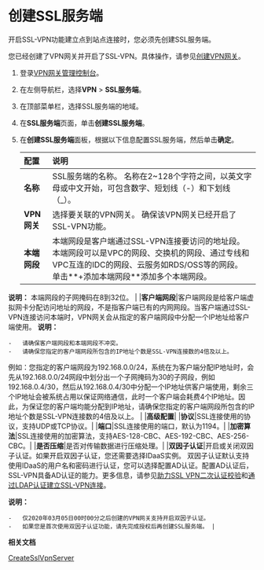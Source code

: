# 创建SSL服务端

开启SSL-VPN功能建立点到站点连接时，您必须先创建SSL服务端。

您已经创建了VPN网关并开启了SSL-VPN。具体操作，请参见[创建VPN网关](/cn.zh-CN/用户指南/管理VPN网关/创建VPN网关.md)。

1.  登录[VPN网关管理控制台](https://vpc.console.aliyun.com/vpn)。

2.  在左侧导航栏，选择**VPN** \> **SSL服务端**。

3.  在顶部菜单栏，选择SSL服务端的地域。

4.  在**SSL服务端**页面，单击**创建SSL服务端**。

5.  在**创建SSL服务端**面板，根据以下信息配置SSL服务端，然后单击**确定**。

    |配置|说明|
    |:-|:-|
    |**名称**|SSL服务端的名称。 名称在2~128个字符之间，以英文字母或中文开始，可包含数字、短划线（-）和下划线（\_）。 |
    |**VPN网关**|选择要关联的VPN网关。 确保该VPN网关已经开启了SSL-VPN功能。 |
    |**本端网段**|本端网段是客户端通过SSL-VPN连接要访问的地址段。本端网段可以是VPC的网段、交换机的网段、通过专线和VPC互连的IDC的网段、云服务如RDS/OSS等的网段。 单击**+添加本端网段**添加多个本端网段。

**说明：** 本端网段的子网掩码在8到32位。 |
    |**客户端网段**|客户端网段是给客户端虚拟网卡分配访问地址的网段，不是指客户端已有的内网网段。当客户端通过SSL-VPN连接访问本端时，VPN网关会从指定的客户端网段中分配一个IP地址给客户端使用。 **说明：**

    -   请确保客户端网段和本端网段不冲突。
    -   请确保您指定的客户端网段所包含的IP地址个数是SSL-VPN连接数的4倍及以上。

例如：您指定的客户端网段为192.168.0.0/24，系统在为客户端分配IP地址时，会先从192.168.0.0/24网段中划分出一个子网掩码为30的子网段，例如192.168.0.4/30，然后从192.168.0.4/30中分配一个IP地址供客户端使用，剩余三个IP地址会被系统占用以保证网络通信，此时一个客户端会耗费4个IP地址。因此，为保证您的客户端均能分配到IP地址，请确保您指定的客户端网段所包含的IP地址个数是SSL-VPN连接数的4倍及以上。 |
    |**高级配置**|
    |**协议**|SSL连接使用的协议，支持UDP或TCP协议。|
    |**端口**|SSL连接使用的端口，默认为1194。|
    |**加密算法**|SSL连接使用的加密算法，支持AES-128-CBC、AES-192-CBC、AES-256-CBC。|
    |**是否压缩**|是否对传输数据进行压缩处理。|
    |**双因子认证**|开启或关闭双因子认证。如果开启双因子认证，您还需要选择IDaaS实例。 双因子认证默认支持使用IDaaS的用户名和密码进行认证，您可以选择配置AD认证。配置AD认证后，SSL-VPN具备AD认证的能力。更多信息，请参见[助力SSL VPN二次认证校验](https://help.aliyun.com/document_detail/160777.html)和[通过LDAP认证建立SSL-VPN连接](/cn.zh-CN/最佳实践/SSL-VPN双因子认证/通过LDAP认证建立SSL-VPN连接.md)。

**说明：**

    -   仅2020年03月05日00时00分之后创建的VPN网关支持开启双因子认证。
    -   如果您是首次使用双因子认证功能，请先完成授权后再创建SSL服务端。 |


**相关文档**  


[CreateSslVpnServer](/cn.zh-CN/API参考/VPN网关/CreateSslVpnServer.md)


